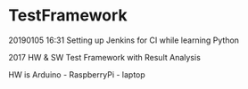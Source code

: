 # TestFramework
20190105 16:31
Setting up Jenkins for CI while learning Python

2017
HW &amp; SW Test Framework with Result Analysis

HW is Arduino - RaspberryPi - laptop
